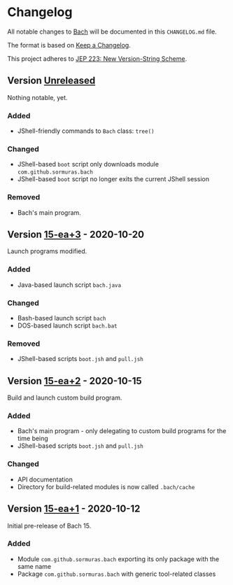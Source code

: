 # Changelog

All notable changes to [Bach](https://github.com/sormuras/bach) will be documented in this `CHANGELOG.md` file.

The format is based on [Keep a Changelog](https://keepachangelog.com).

This project adheres to [JEP 223: New Version-String Scheme](https://openjdk.java.net/jeps/223).

## Version [Unreleased]

Nothing notable, yet.

### Added

- JShell-friendly commands to `Bach` class: `tree()`

### Changed

- JShell-based `boot` script only downloads module `com.github.sormuras.bach`
- JShell-based `boot` script no longer exits the current JShell session

### Removed

- Bach's main program.

## Version [15-ea+3] - 2020-10-20

Launch programs modified.

### Added

- Java-based launch script `bach.java`

### Changed

- Bash-based launch script `bach`
- DOS-based launch script `bach.bat`

### Removed

- JShell-based scripts `boot.jsh` and `pull.jsh`

## Version [15-ea+2] - 2020-10-15

Build and launch custom build program.

### Added

- Bach's main program - only delegating to custom build programs for the time being
- JShell-based scripts `boot.jsh` and `pull.jsh`

### Changed

- API documentation
- Directory for build-related modules is now called `.bach/cache`

## Version [15-ea+1] - 2020-10-12

Initial pre-release of Bach 15.

### Added

- Module `com.github.sormuras.bach` exporting its only package with the same name
- Package `com.github.sormuras.bach` with generic tool-related classes

[Unreleased]: https://github.com/sormuras/bach/compare/15-ea+3...HEAD

[15-ea+3]: https://github.com/sormuras/bach/releases/tag/15-ea+3

[15-ea+2]: https://github.com/sormuras/bach/releases/tag/15-ea+2

[15-ea+1]: https://github.com/sormuras/bach/releases/tag/15-ea+1
